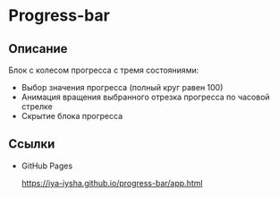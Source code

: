<h1>Progress-bar</h1>
<h2>Описание</h2>
<p>Блок с колесом прогресса с тремя состояниями: </p>
<ul>
  <li>
    Выбор значения прогресса (полный круг равен 100)
  </li>
  <li>
    Анимация вращения выбранного отрезка прогресса по часовой стрелке
  </li>
  <li>
    Скрытие блока прогресса
  </li>
</ul>
<h2>Ссылки</h2>
<ul>
  <li>
    <p>GitHub Pages</p>
    <a href="https://iya-iysha.github.io/progress-bar/app.html">https://iya-iysha.github.io/progress-bar/app.html</a>
  </li>
</ul>
